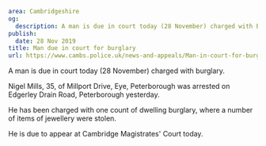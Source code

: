 ```yaml
area: Cambridgeshire
og:
  description: A man is due in court today (28 November) charged with Burglary.
publish:
  date: 28 Nov 2019
title: Man due in court for burglary
url: https://www.cambs.police.uk/news-and-appeals/Man-in-court-for-burglary-1
```

A man is due in court today (28 November) charged with burglary.

Nigel Mills, 35, of Millport Drive, Eye, Peterborough was arrested on Edgerley Drain Road, Peterborough yesterday.

He has been charged with one count of dwelling burglary, where a number of items of jewellery were stolen.

He is due to appear at Cambridge Magistrates' Court today.
